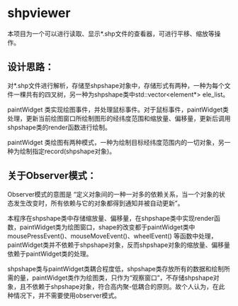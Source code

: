 # shpviewer
本项目为一个可以进行读取、显示*.shp文件的查看器，可进行平移、缩放等操作。

## 设计思路：  
  对*.shp文件进行解析，存储至shpshape对象中，存储形式有两种，一种为每个文件一棵共有的四叉树，另一种为shpshape类中std::vector<element*> ele_list。  
  
  paintWidget 类实现绘图事件，并处理鼠标事件。对于鼠标事件，paintWidget类处理，更新当前绘图窗口所绘制图形的经纬度范围和缩放量、偏移量，更新后调用shpshape类的render函数进行绘制。   
  
  paintWidget 类绘图有两种模式，一种为绘制目标经纬度范围内的一切对象，另一种为绘制指定record(shpshape对象)。  

## 关于Observer模式：
  Observer模式的意图是 “定义对象间的一种一对多的依赖关系，当一个对象的状态发生改变时，所有依赖与它的对象都得到通知并被自动更新”。
  
  本程序在shpshape类中存储缩放量、偏移量，在shpshape类中实现render函数，paintWidget类为绘图窗口，shape的改变都于paintWidget类中mousePressEvent()、mouseMoveEvent()、wheelEvent() 等函数中处理，paintWidget类并不依赖于shpshape对象，反而shpshape对象的缩放量、偏移量依赖于paintWidget类的处理。
  
  shpshape类与paintWidget类耦合程度低，shpshape类存放所有的数据和绘制所需的量，paintWidget类作为绘图类，只作为“观察窗口”，不存储shpshape对象，且不依赖于shpshape对象，符合高内聚-低耦合的原则。故个人认为，在此种情况下，并不需要使用observer模式。
